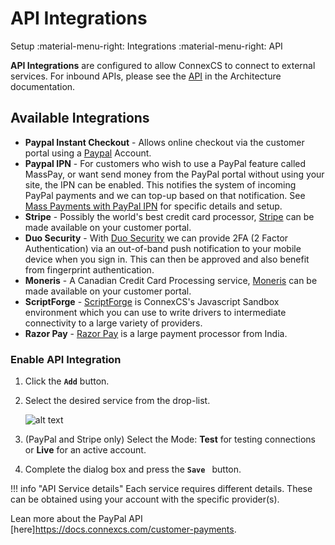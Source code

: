# API Integrations
Setup :material-menu-right: Integrations :material-menu-right: API

**API Integrations** are configured to allow ConnexCS to connect to external services. For inbound APIs, please see the [API](/api) in the Architecture documentation. 

## Available Integrations

* **Paypal Instant Checkout** - Allows online checkout via the customer portal using a [Paypal](https://www.paypal.com) Account.
* **Paypal IPN** - For customers who wish to use a PayPal feature called MassPay, or want send money from the PayPal portal without using your site, the IPN can be enabled. This notifies the system of incoming PayPal payments and we can top-up based on that notification. See [Mass Payments with PayPal IPN](/customer-payments/) for specific details and setup. 
* **Stripe** - Possibly the world's best credit card processor, [Stripe](https://www.stripe.com) can be made available on your customer portal.
* **Duo Security** - With [Duo Security](https://duo.com/) we can provide 2FA (2 Factor Authentication) via an out-of-band push notification to your mobile device when you sign in. This can then be approved and also benefit from fingerprint authentication. 
* **Moneris** - A Canadian Credit Card Processing service, [Moneris](https://www.moneris.com/]) can be made available on your customer portal.
* **ScriptForge** - [ScriptForge](/developers/scriptforge/) is ConnexCS's Javascript Sandbox environment which you can use to write drivers to intermediate connectivity to a large variety of providers.
* **Razor Pay** - [Razor Pay](https://razorpay.com/) is a large payment processor from India.

### Enable API Integration

1. Click the **`Add`** button.
2. Select the desired service from the drop-list.

   ![alt text][api]

3. (PayPal and Stripe only) Select the Mode: **Test** for testing connections or **Live** for an active account.
4. Complete the dialog box and press the **`Save `** button.

!!! info "API Service details"
    Each service requires different details. These can be obtained using your account with the specific provider(s). 

Lean more about the PayPal API [here]<https://docs.connexcs.com/customer-payments>.

[api]: /setup/img/api.png "API Integration"
